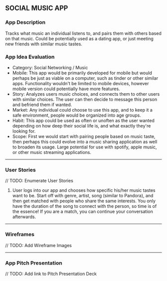 ## SOCIAL MUSIC APP

### App Description
Tracks what music an individual listens to, and pairs them with others based on that music. Could be potentially used as a dating app, or just meeting new friends with similar music tastes.

### App Idea Evaluation
* Category: Social Networking / Music
* Mobile: This app would be primarily developed for mobile but would perhaps be just as viable on a computer, such as tinder or other similar apps. Functionality wouldn't be limited to mobile devices, however mobile version could potentially have more features.
* Story: Analyzes users music choices, and connects them to other users with similar choices. The user can then decide to message this person and befriend them if wanted.
* Market: Any individual could choose to use this app, and to keep it a safe environment, people would be organized into age groups.
* Habit: This app could be used as often or unoften as the user wanted depending on how deep their social life is, and what exactly they're looking for.
* Scope: First we would start with pairing people based on music taste, then perhaps this could evolve into a music sharing application as well to broaden its usage. Large potential for use with spotify, apple music, or other music streaming applications.

---

### User Stories
// TODO: Enumerate User Stories
1. User logs into our app and chooses how specific his/her music tastes want to be. Start off with genre, artist, song (similar to Pandora), and then get matched with people who share the same interests. You only have the duration of the song to connect with the person, so time is of the essence! If you are a match, you can continue your conversation afterwards.
---

### Wireframes
// TODO: Add Wireframe Images

---

### App Pitch Presentation
// TODO: Add link to Pitch Presentation Deck
